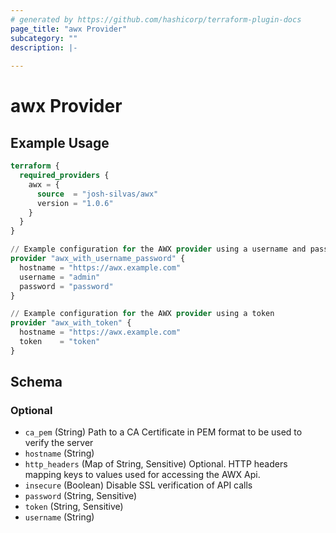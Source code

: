 ```yaml
---
# generated by https://github.com/hashicorp/terraform-plugin-docs
page_title: "awx Provider"
subcategory: ""
description: |-
  
---
```


# awx Provider



## Example Usage

```terraform
terraform {
  required_providers {
    awx = {
      source  = "josh-silvas/awx"
      version = "1.0.6"
    }
  }
}

// Example configuration for the AWX provider using a username and password
provider "awx_with_username_password" {
  hostname = "https://awx.example.com"
  username = "admin"
  password = "password"
}

// Example configuration for the AWX provider using a token
provider "awx_with_token" {
  hostname = "https://awx.example.com"
  token    = "token"
}
```

<!-- schema generated by tfplugindocs -->
## Schema

### Optional

- `ca_pem` (String) Path to a CA Certificate in PEM format to be used to verify the server
- `hostname` (String)
- `http_headers` (Map of String, Sensitive) Optional. HTTP headers mapping keys to values used for accessing the AWX Api.
- `insecure` (Boolean) Disable SSL verification of API calls
- `password` (String, Sensitive)
- `token` (String, Sensitive)
- `username` (String)
